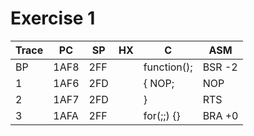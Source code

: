 # Exercise 1

Trace	| PC	| SP	| HX	| C		| ASM
--------|-------|-------|-------|---------------|---------
BP	| 1AF8	| 2FF	|	| function();	| BSR -2
1	| 1AF6	| 2FD	|	| { NOP;	| NOP
2	| 1AF7	| 2FD	|	| }		| RTS
3	| 1AFA	| 2FF	|	| for(;;) {}	| BRA +0 
